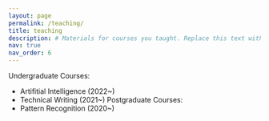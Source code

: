 ```yaml
---
layout: page
permalink: /teaching/
title: teaching
description: # Materials for courses you taught. Replace this text with your description.
nav: true
nav_order: 6
---
```


Undergraduate Courses:
- Artifitial Intelligence (2022~)
- Technical Writing (2021~)
Postgraduate Courses:
- Pattern Recognition (2020~)
